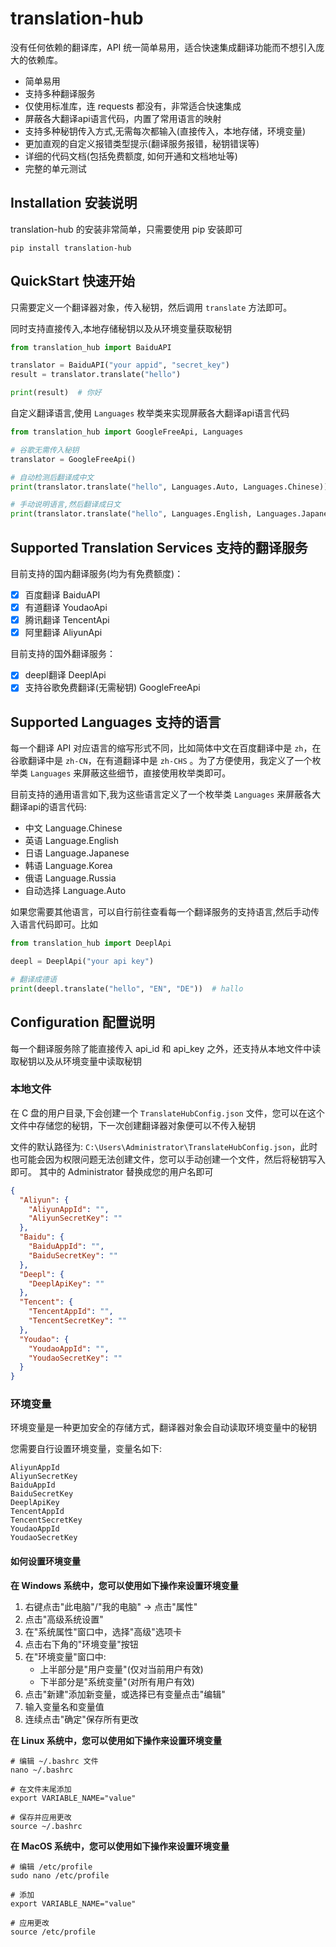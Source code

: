 # translation-hub

没有任何依赖的翻译库，API 统一简单易用，适合快速集成翻译功能而不想引入庞大的依赖库。

- 简单易用
- 支持多种翻译服务
- 仅使用标准库，连 requests 都没有，非常适合快速集成
- 屏蔽各大翻译api语言代码，内置了常用语言的映射
- 支持多种秘钥传入方式,无需每次都输入(直接传入，本地存储，环境变量)
- 更加直观的自定义报错类型提示(翻译服务报错，秘钥错误等)
- 详细的代码文档(包括免费额度, 如何开通和文档地址等)
- 完整的单元测试

## Installation 安装说明

translation-hub 的安装非常简单，只需要使用 pip 安装即可

```shell
pip install translation-hub
```

## QuickStart 快速开始

只需要定义一个翻译器对象，传入秘钥，然后调用 `translate` 方法即可。

同时支持直接传入,本地存储秘钥以及从环境变量获取秘钥

```python
from translation_hub import BaiduAPI

translator = BaiduAPI("your appid", "secret_key")
result = translator.translate("hello")

print(result)  # 你好
```

自定义翻译语言,使用 `Languages` 枚举类来实现屏蔽各大翻译api语言代码

```python
from translation_hub import GoogleFreeApi, Languages

# 谷歌无需传入秘钥
translator = GoogleFreeApi()

# 自动检测后翻译成中文
print(translator.translate("hello", Languages.Auto, Languages.Chinese))  # 你好

# 手动说明语言,然后翻译成日文
print(translator.translate("hello", Languages.English, Languages.Japanese))  # こんにちは
```

## Supported Translation Services 支持的翻译服务

目前支持的国内翻译服务(均为有免费额度)：

- [x] 百度翻译 BaiduAPI
- [x] 有道翻译 YoudaoApi
- [x] 腾讯翻译 TencentApi
- [x] 阿里翻译 AliyunApi

目前支持的国外翻译服务：

- [x] deepl翻译 DeeplApi
- [x] 支持谷歌免费翻译(无需秘钥) GoogleFreeApi

## Supported Languages 支持的语言

每一个翻译 API 对应语言的缩写形式不同，比如简体中文在百度翻译中是 `zh`，在谷歌翻译中是 `zh-CN`，在有道翻译中是 `zh-CHS`
。为了方便使用，我定义了一个枚举类 `Languages` 来屏蔽这些细节，直接使用枚举类即可。

目前支持的通用语言如下,我为这些语言定义了一个枚举类 `Languages` 来屏蔽各大翻译api的语言代码:

- 中文 Language.Chinese
- 英语 Language.English
- 日语 Language.Japanese
- 韩语 Language.Korea
- 俄语 Language.Russia
- 自动选择 Language.Auto

如果您需要其他语言，可以自行前往查看每一个翻译服务的支持语言,然后手动传入语言代码即可。比如

```python
from translation_hub import DeeplApi

deepl = DeeplApi("your api key")

# 翻译成德语
print(deepl.translate("hello", "EN", "DE"))  # hallo
```

## Configuration 配置说明

每一个翻译服务除了能直接传入 api_id 和 api_key 之外，还支持从本地文件中读取秘钥以及从环境变量中读取秘钥

### 本地文件

在 C 盘的用户目录,下会创建一个 `TranslateHubConfig.json` 文件，您可以在这个文件中存储您的秘钥，下一次创建翻译器对象便可以不传入秘钥

文件的默认路径为: `C:\Users\Administrator\TranslateHubConfig.json`，此时也可能会因为权限问题无法创建文件，您可以手动创建一个文件，然后将秘钥写入即可。
其中的 Administrator 替换成您的用户名即可

```json
{
  "Aliyun": {
    "AliyunAppId": "",
    "AliyunSecretKey": ""
  },
  "Baidu": {
    "BaiduAppId": "",
    "BaiduSecretKey": ""
  },
  "Deepl": {
    "DeeplApiKey": ""
  },
  "Tencent": {
    "TencentAppId": "",
    "TencentSecretKey": ""
  },
  "Youdao": {
    "YoudaoAppId": "",
    "YoudaoSecretKey": ""
  }
}
```

### 环境变量

环境变量是一种更加安全的存储方式，翻译器对象会自动读取环境变量中的秘钥

您需要自行设置环境变量，变量名如下:

```text
AliyunAppId
AliyunSecretKey
BaiduAppId
BaiduSecretKey
DeeplApiKey
TencentAppId
TencentSecretKey
YoudaoAppId
YoudaoSecretKey
```

#### 如何设置环境变量

**在 Windows 系统中，您可以使用如下操作来设置环境变量**

1. 右键点击"此电脑"/"我的电脑" -> 点击"属性"
2. 点击"高级系统设置"
3. 在"系统属性"窗口中，选择"高级"选项卡
4. 点击右下角的"环境变量"按钮
5. 在"环境变量"窗口中:
    - 上半部分是"用户变量"(仅对当前用户有效)
    - 下半部分是"系统变量"(对所有用户有效)
6. 点击"新建"添加新变量，或选择已有变量点击"编辑"
7. 输入变量名和变量值
8. 连续点击"确定"保存所有更改

**在 Linux 系统中，您可以使用如下操作来设置环境变量**

```shell
# 编辑 ~/.bashrc 文件
nano ~/.bashrc

# 在文件末尾添加
export VARIABLE_NAME="value"

# 保存并应用更改
source ~/.bashrc
```

**在 MacOS 系统中，您可以使用如下操作来设置环境变量**

```shell
# 编辑 /etc/profile
sudo nano /etc/profile

# 添加
export VARIABLE_NAME="value"

# 应用更改
source /etc/profile
```